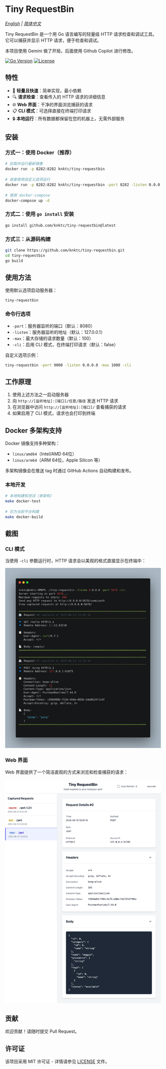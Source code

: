 # Tiny RequestBin

*[English](README.md) | [简体中文](README_ZH_CN.md)*

Tiny RequestBin 是一个用 Go 语言编写的轻量级 HTTP 请求检查和调试工具。它可以捕获并显示 HTTP 请求，便于检查和调试。

本项目使用 Gemini 做了开局，后面使用 Github Copilot 进行修改。

[![Go Version](https://img.shields.io/github/go-mod/go-version/knktc/tiny-requestbin)](https://golang.org/)
[![License](https://img.shields.io/github/license/knktc/tiny-requestbin)](LICENSE)

## 特性

- 🚀 **轻量且快速**：简单实现，最小依赖
- 🔍 **请求检查**：查看传入的 HTTP 请求的详细信息
- 🌐 **Web 界面**：干净的界面浏览捕获的请求
- 📋 **CLI 模式**：可选择直接在终端打印请求
- 🔒 **本地运行**：所有数据都保留在您的机器上，无需外部服务

## 安装

### 方式一：使用 Docker（推荐）

```bash
# 拉取并运行最新镜像
docker run -p 8282:8282 knktc/tiny-requestbin

# 或者使用自定义选项运行
docker run -p 8282:8282 knktc/tiny-requestbin -port 8282 -listen 0.0.0.0

# 使用 docker-compose
docker-compose up -d
```

### 方式二：使用 `go install` 安装

```bash
go install github.com/knktc/tiny-requestbin@latest
```

### 方式三：从源码构建

```bash
git clone https://github.com/knktc/tiny-requestbin.git
cd tiny-requestbin
go build
```

## 使用方法

使用默认选项启动服务器：

```bash
tiny-requestbin
```

### 命令行选项

- `-port`：服务器监听的端口（默认：8080）
- `-listen`：服务器监听的地址（默认：127.0.0.1）
- `-max`：最大存储的请求数量（默认：100）
- `-cli`：启用 CLI 模式，在终端打印请求（默认：false）

自定义选项示例：

```bash
tiny-requestbin -port 9000 -listen 0.0.0.0 -max 1000 -cli
```

## 工作原理

1. 使用上述方法之一启动服务器
2. 向 `http://[监听地址]:[端口]/任意/路径` 发送 HTTP 请求
3. 在浏览器中访问 `http://[监听地址]:[端口]/` 查看捕获的请求
4. 如果启用了 CLI 模式，请求也会打印到终端

## Docker 多架构支持

Docker 镜像支持多种架构：
- `linux/amd64`（Intel/AMD 64位）
- `linux/arm64`（ARM 64位，Apple Silicon 等）

多架构镜像会在推送 tag 时通过 GitHub Actions 自动构建和发布。

### 本地开发

```bash
# 本地构建和测试（单架构）
make docker-test

# 仅为当前平台构建
make docker-build
```

## 截图

### CLI 模式

当使用 `-cli` 参数运行时，HTTP 请求会以美观的格式直接显示在终端中：

![CLI 模式截图](screenshots/run_in_cmd.png)

### Web 界面

Web 界面提供了一个简洁直观的方式来浏览和检查捕获的请求：

![Web 界面截图](screenshots/webpage.png)

## 贡献

欢迎贡献！请随时提交 Pull Request。

## 许可证

该项目采用 MIT 许可证 - 详情请参见 [LICENSE](LICENSE) 文件。
